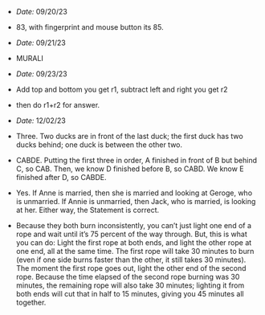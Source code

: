 - *Date:* 09/20/23
-  83, with fingerprint and mouse button its 85. 

- *Date:* 09/21/23
- MURALI 

- *Date:* 09/23/23
- Add top and bottom you get r1, subtract left and right you get r2
- then do r1+r2 for answer.

- *Date:* 12/02/23
- Three. Two ducks are in front of the last duck; the first duck has two ducks behind;
  one duck is between the other two.

- CABDE. Putting the first three in order, A finished in front of B but behind C, so
  CAB. Then, we know D finished before B, so CABD. We know E finished after D, so CABDE.

- Yes. If Anne is married, then she is married and looking at Geroge, who is unmarried. 
  If Annie is unmarried, then Jack, who is married, is looking at her. Either way, the 
  Statement is correct.

- Because they both burn inconsistently, you can’t just light one end of a rope and wait 
  until it’s 75 percent of the way through. But, this is what you can do: Light the first 
  rope at both ends, and light the other rope at one end, all at the same time. The first 
  rope will take 30 minutes to burn (even if one side burns faster than the other, it still 
  takes 30 minutes). The moment the first rope goes out, light the other end of the second rope. 
  Because the time elapsed of the second rope burning was 30 minutes, the remaining rope will 
  also take 30 minutes; lighting it from both ends will cut that in half to 15 minutes, giving 
  you 45 minutes all together.
